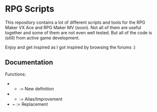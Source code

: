 # RPG Scripts

This repository contains a lot of different scripts and tools for the RPG Maker VX Ace and RPG Maker MV (soon).
Not all of them are useful together and some of them are not even well tested.
But all of the code is (still) from active game development.

Enjoy and get inspired as I got inspired by browsing the forums :)

## Documentation

Functions: 
* * := New definition
* + := Alias/Improvement
* ~ := Replacement
